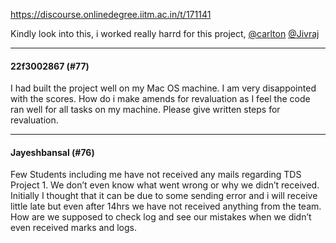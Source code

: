 https://discourse.onlinedegree.iitm.ac.in/t/171141

Kindly look into this, i worked really harrd for this project, <a class="mention" href="/u/carlton">@carlton</a> <a class="mention" href="/u/jivraj">@Jivraj</a></p><hr>

<h4>22f3002867 (#77)</h4>
<p>I had built the project well on my Mac OS machine. I am very disappointed with the scores. How do i make amends for revaluation as I feel the code ran well for all tasks on my machine. Please give written steps for revaluation.</p><hr>

<h4>Jayeshbansal (#76)</h4>
<p>Few Students including me have not received any mails regarding TDS Project 1. We don’t even know what went wrong or why we didn’t received. Initially I thought that it can be due to some sending error and i will receive little late but even after 14hrs we have not received anything from the team. How are we supposed to check log and see our mistakes when we didn’t even received marks and logs.
